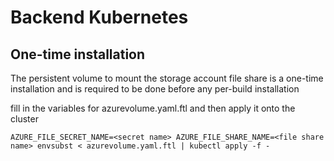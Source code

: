# Backend Kubernetes

## One-time installation

The persistent volume to mount the storage account file share is a one-time installation and is required to be done before any per-build installation

fill in the variables for azurevolume.yaml.ftl and then apply it onto the cluster 

    AZURE_FILE_SECRET_NAME=<secret name> AZURE_FILE_SHARE_NAME=<file share name> envsubst < azurevolume.yaml.ftl | kubectl apply -f -
